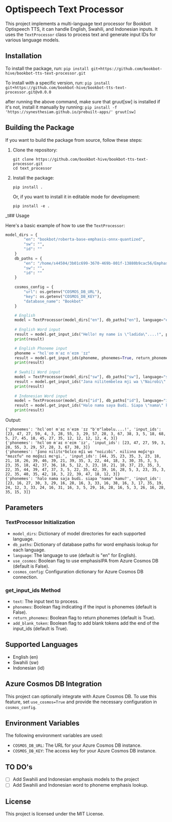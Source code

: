 # Optispeech Text Processor

This project implements a multi-language text processor for Bookbot Optispeech TTS, it can handle English, Swahili, and Indonesian inputs. It uses the `TextProcessor` class to process text and generate input IDs for various language models.

## Installation

To install the package, run:
`pip install git+https://github.com/bookbot-hive/bookbot-tts-text-processor.git`

To install with a specific version, run:
`pip install git+https://github.com/bookbot-hive/bookbot-tts-text-processor.git@v0.0.0`

after running the above command, make sure that gruut[sw] is installed if it's not, install it manually by running:
`pip install -f 'https://synesthesiam.github.io/prebuilt-apps/' gruut[sw]`


## Building the Package

If you want to build the package from source, follow these steps:

1. Clone the repository:
   ```
   git clone https://github.com/bookbot-hive/bookbot-tts-text-processor.git
   cd text_processor
   ```

2. Install the package:
   ```
   pip install .
   ```

   Or, if you want to install it in editable mode for development:
   ```
   pip install -e .
   ```

_t## Usage

Here's a basic example of how to use the `TextProcessor`:

```python
model_dirs = {
        "en": "bookbot/roberta-base-emphasis-onnx-quantized",
        "sw": "",
        "id": ""
    }
    db_paths = {
        "en": "/home/s44504/3b01c699-3670-469b-801f-13880b9cac56/Emphasizer/data/words_emphasis_lookup_mixed.json",
        "sw": "",
        "id": ""
    }
    
    cosmos_config = {
        "url": os.getenv("COSMOS_DB_URL"),
        "key": os.getenv("COSMOS_DB_KEY"),
        "database_name": "Bookbot"
    }

    # English
    model = TextProcessor(model_dirs["en"], db_paths["en"], language="en", use_cosmos=False, cosmos_config=cosmos_config)
    
    # English Word input
    result = model.get_input_ids("Hello! my name is \"ladida\"....!", phonemes=False, return_phonemes=True, add_blank_token=True)
    print(result)

    # English Phoneme input
    phoneme = "hɛlˈoʊ mˈaɪ nˈeɪm ˈɪz"
    result = model.get_input_ids(phoneme, phonemes=True, return_phonemes=True, add_blank_token=True)
    print(result)
    
    # Swahili Word input
    model = TextProcessor(model_dirs["sw"], db_paths["sw"], language="sw", use_cosmos=False, cosmos_config=cosmos_config)
    result = model.get_input_ids("Jana nilitembelea mji wa \"Nairobi\". Niliona majengo \"marefu\" na magari mengi.", phonemes=False, return_phonemes=True, add_blank_token=True)
    print(result)
    
    # Indonesian Word input
    model = TextProcessor(model_dirs["id"], db_paths["id"], language="id", use_cosmos=False, cosmos_config=cosmos_config)
    result = model.get_input_ids("Halo nama saya Budi. Siapa \"nama\" kamu?", phonemes=False, return_phonemes=True, add_blank_token=True)
    print(result)
```

Output:
```
{'phonemes': 'hɛlˈoʊ! mˈaɪ nˈeɪm ˈɪz "bˈʊ"ləbəlu....!', 'input_ids': [23, 47, 27, 59, 4, 3, 28, 55, 3, 29, 57, 28, 3, 67, 38, 3, 5, 18, 68, 5, 27, 45, 18, 45, 27, 35, 12, 12, 12, 12, 4, 3]}
{'phonemes': 'hɛlˈoʊ mˈaɪ nˈeɪm ˈɪz', 'input_ids': [23, 47, 27, 59, 3, 28, 55, 3, 29, 57, 28, 3, 67, 38, 3]}
{'phonemes': 'ʄɑnɑ nilitɛᵐɓɛlɛɑ mʄi wɑ "nɑiɾɔɓi". niliɔnɑ mɑʄɛᵑgɔ "mɑɾɛfu" nɑ mɑɠɑɾi mɛᵑgi.', 'input_ids': [44, 35, 23, 35, 3, 23, 18, 21, 18, 26, 39, 46, 39, 21, 39, 35, 3, 22, 44, 18, 3, 30, 35, 3, 5, 23, 35, 18, 42, 37, 36, 18, 5, 12, 3, 23, 18, 21, 18, 37, 23, 35, 3, 22, 35, 44, 39, 47, 37, 3, 5, 22, 35, 42, 39, 16, 28, 5, 3, 23, 35, 3, 22, 35, 40, 35, 42, 18, 3, 22, 39, 47, 18, 12, 3]}
{'phonemes': 'halo nama saja budi. siapa "nama" kamu?', 'input_ids': [23, 16, 27, 30, 3, 29, 16, 28, 16, 3, 33, 16, 38, 16, 3, 17, 35, 19, 24, 12, 3, 33, 24, 16, 31, 16, 3, 5, 29, 16, 28, 16, 5, 3, 26, 16, 28, 35, 15, 3]}
```

## Parameters

### TextProcessor Initialization

- `model_dirs`: Dictionary of model directories for each supported language.
- `db_paths`: Dictionary of database paths for word emphasis lookup for each language.
- `language`: The language to use (default is "en" for English).
- `use_cosmos`: Boolean flag to use emphasisIPA from Azure Cosmos DB (default is False).
- `cosmos_config`: Configuration dictionary for Azure Cosmos DB connection.

### get_input_ids Method

- `text`: The input text to process.
- `phonemes`: Boolean flag indicating if the input is phonemes (default is False).
- `return_phonemes`: Boolean flag to return phonemes (default is True).
- `add_blank_token`: Boolean flag to add blank tokens add the end of the input_ids (default is True).

## Supported Languages

- English (en)
- Swahili (sw)
- Indonesian (id)

## Azure Cosmos DB Integration

This project can optionally integrate with Azure Cosmos DB. To use this feature, set `use_cosmos=True` and provide the necessary configuration in `cosmos_config`.

## Environment Variables

The following environment variables are used:

- `COSMOS_DB_URL`: The URL for your Azure Cosmos DB instance.
- `COSMOS_DB_KEY`: The access key for your Azure Cosmos DB instance.

## TO DO's

- [ ] Add Swahili and Indonesian emphasis models to the project
- [ ] Add Swahili and Indonesian word to phoneme emphasis lookup.

## License

This project is licensed under the MIT License.
